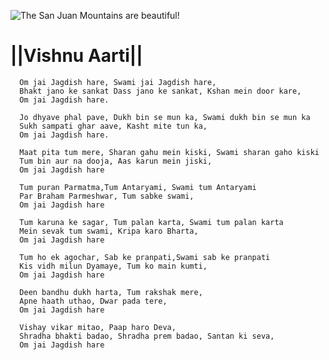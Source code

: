  ![The San Juan Mountains are beautiful!](lib/images/img.png "San Juan Mountains")

#               ||Vishnu Aarti||

      Om jai Jagdish hare, Swami jai Jagdish hare,
      Bhakt jano ke sankat Dass jano ke sankat, Kshan mein door kare,
      Om jai Jagdish hare.

      Jo dhyave phal pave, Dukh bin se mun ka, Swami dukh bin se mun ka
      Sukh sampati ghar aave, Kasht mite tun ka,
      Om jai Jagdish hare.

      Maat pita tum mere, Sharan gahu mein kiski, Swami sharan gaho kiski
      Tum bin aur na dooja, Aas karun mein jiski,
      Om jai Jagdish hare

      Tum puran Parmatma,Tum Antaryami, Swami tum Antaryami
      Par Braham Parmeshwar, Tum sabke swami,
      Om jai Jagdish hare

      Tum karuna ke sagar, Tum palan karta, Swami tum palan karta
      Mein sevak tum swami, Kripa karo Bharta,
      Om jai Jagdish hare

      Tum ho ek agochar, Sab ke pranpati,Swami sab ke pranpati
      Kis vidh milun Dyamaye, Tum ko main kumti,
      Om jai Jagdish hare

      Deen bandhu dukh harta, Tum rakshak mere,
      Apne haath uthao, Dwar pada tere,
      Om jai Jagdish hare

      Vishay vikar mitao, Paap haro Deva,
      Shradha bhakti badao, Shradha prem badao, Santan ki seva,
      Om jai Jagdish hare

